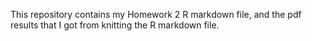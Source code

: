 This repository contains my Homework 2 R markdown file, and the pdf results that I got from knitting the R markdown file.

